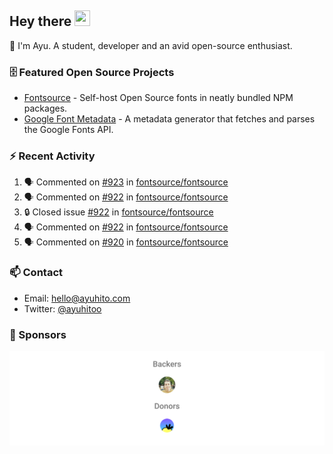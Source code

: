 ## Hey there <img src="https://media.giphy.com/media/hvRJCLFzcasrR4ia7z/giphy.gif" width="25" height="25">

📝 I'm Ayu. A student, developer and an avid open-source enthusiast.

### 🗄 Featured Open Source Projects

- [Fontsource](https://github.com/fontsource/fontsource) - Self-host Open Source fonts in neatly bundled NPM packages.
- [Google Font Metadata](https://github.com/fontsource/google-font-metadata) - A metadata generator that fetches and parses the Google Fonts API.

### ⚡ Recent Activity

<!--START_SECTION:activity-->

1. 🗣 Commented on [#923](https://github.com/fontsource/fontsource/issues/923#issuecomment-1868252376) in [fontsource/fontsource](https://github.com/fontsource/fontsource)
2. 🗣 Commented on [#922](https://github.com/fontsource/fontsource/issues/922#issuecomment-1864456968) in [fontsource/fontsource](https://github.com/fontsource/fontsource)
3. 🔒 Closed issue [#922](https://github.com/fontsource/fontsource/issues/922) in [fontsource/fontsource](https://github.com/fontsource/fontsource)
4. 🗣 Commented on [#922](https://github.com/fontsource/fontsource/issues/922#issuecomment-1862860552) in [fontsource/fontsource](https://github.com/fontsource/fontsource)
5. 🗣 Commented on [#920](https://github.com/fontsource/fontsource/pull/920#issuecomment-1858571402) in [fontsource/fontsource](https://github.com/fontsource/fontsource)
<!--END_SECTION:activity-->

### 📫 Contact

- Email: hello@ayuhito.com
- Twitter: [@ayuhitoo](https://twitter.com/ayuhitoo)

### :sparkling_heart: Sponsors

<p align="center">
  <a href="https://cdn.jsdelivr.net/gh/ayuhito/ayuhito/sponsors.svg">
    <img src='https://raw.githubusercontent.com/ayuhito/ayuhito/master/sponsors.svg'/>
  </a>
</p>
